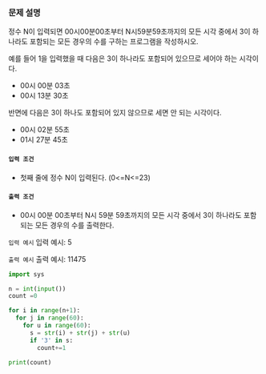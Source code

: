 ### 문제 설명

정수 N이 입력되면 00시00분00초부터 N시59분59초까지의 모든 시각 중에서 3이 하나라도 포함되는 모든 경우의 수를 구하는 프로그램을 작성하시오.

예를 들어 1을 입력했을 때 다음은 3이 하나라도 포함되어 있으므로 세어야 하는 시각이다.

-   00시 00분 03초
-   00시 13분 30초

반면에 다음은 3이 하나도 포함되어 있지 않으므로 세면 안 되는 시각이다.

-   00시 02분 55초
-   01시 27분 45초

  

#### `입력 조건`

-   첫째 줄에 정수 N이 입력된다. (0<=N<=23)

  
#### `출력 조건`

-   00시 00분 00초부터 N시 59분 59초까지의 모든 시각 중에서 3이 하나라도 포함되는 모든 경우의 수를 출력한다.

  

`입력 예시` 
입력 예시: 5

`출력 예시`
출력 예시: 11475


```py
import sys

n = int(input())
count =0

for i in range(n+1):
  for j in range(60):
    for u in range(60):
      s = str(i) + str(j) + str(u)
      if '3' in s:
        count+=1

print(count)
	
```